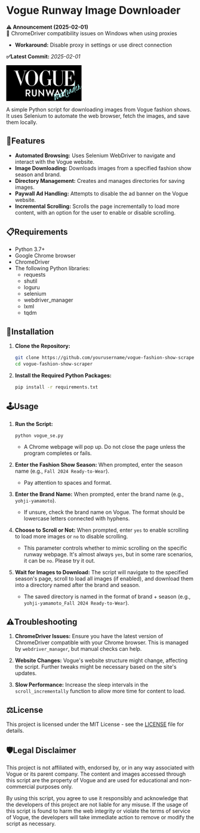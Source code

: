 

# Vogue Runway Image Downloader

**⚠️ Announcement (2025-02-01)**  
🚨 ChromeDriver compatibility issues on Windows when using proxies  
- **Workaround:** Disable proxy in settings or use direct connection  

**✅Latest Commit:** _2025-02-01_

<img src="app_logo.png" alt="Vogue Scraper Logo" style="float: left; margin-right: 2em; width: 240px; height: auto; max-width: 40%;">
<br clear="left">

A simple Python script for downloading images from Vogue fashion shows. It uses Selenium to automate the web browser, fetch the images, and save them locally.

## 🚀Features
- **Automated Browsing:** Uses Selenium WebDriver to navigate and interact with the Vogue website.
- **Image Downloading:** Downloads images from a specified fashion show season and brand.
- **Directory Management:** Creates and manages directories for saving images.
- **Paywall Ad Handling:** Attempts to disable the ad banner on the Vogue website.
- **Incremental Scrolling:** Scrolls the page incrementally to load more content, with an option for the user to enable or disable scrolling.

## 📋Requirements
- Python 3.7+
- Google Chrome browser
- ChromeDriver
- The following Python libraries:
  - requests
  - shutil
  - loguru
  - selenium
  - webdriver_manager
  - lxml
  - tqdm

## 💾Installation

1. **Clone the Repository:**
   ```sh
   git clone https://github.com/yourusername/vogue-fashion-show-scraper.git
   cd vogue-fashion-show-scraper
   ```

2. **Install the Required Python Packages:**
   ```sh
   pip install -r requirements.txt
   ```

## 🕹️Usage

1. **Run the Script:**
   ```sh
   python vogue_se.py
   ```
   - A Chrome webpage will pop up. Do not close the page unless the program completes or fails.

2. **Enter the Fashion Show Season:**
   When prompted, enter the season name (e.g., `Fall 2024 Ready-to-Wear`).
   - Pay attention to spaces and format.

3. **Enter the Brand Name:**
   When prompted, enter the brand name (e.g., `yohji-yamamoto`).
   - If unsure, check the brand name on Vogue. The format should be lowercase letters connected with hyphens.

4. **Choose to Scroll or Not:**
   When prompted, enter `yes` to enable scrolling to load more images or `no` to disable scrolling.
   - This parameter controls whether to mimic scrolling on the specific runway webpage. It's almost always `yes`, but in some rare scenarios, it can be `no`. Please try it out.

5. **Wait for Images to Download:**
   The script will navigate to the specified season's page, scroll to load all images (if enabled), and download them into a directory named after the brand and season.
   - The saved directory is named in the format of brand + season (e.g., `yohji-yamamoto_Fall 2024 Ready-to-Wear`).

## ⚠️Troubleshooting

1. **ChromeDriver Issues:**
   Ensure you have the latest version of ChromeDriver compatible with your Chrome browser. This is managed by `webdriver_manager`, but manual checks can help.

2. **Website Changes:**
   Vogue's website structure might change, affecting the script. Further tweaks might be necessary based on the site's updates.

3. **Slow Performance:**
   Increase the sleep intervals in the `scroll_incrementally` function to allow more time for content to load.

## ⚖️License

This project is licensed under the MIT License - see the [LICENSE](LICENSE) file for details.

## 🛡️Legal Disclaimer

This project is not affiliated with, endorsed by, or in any way associated with Vogue or its parent company. The content and images accessed through this script are the property of Vogue and are used for educational and non-commercial purposes only. 

By using this script, you agree to use it responsibly and acknowledge that the developers of this project are not liable for any misuse. If the usage of this script is found to harm the web integrity or violate the terms of service of Vogue, the developers will take immediate action to remove or modify the script as necessary.
